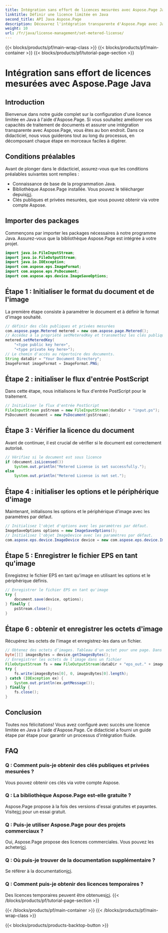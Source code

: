 ```yaml
---
title: Intégration sans effort de licences mesurées avec Aspose.Page Java
linktitle: Définir une licence limitée en Java
second_title: API Java Aspose.Page
description: Découvrez l'intégration transparente d'Aspose.Page avec Java. Configurez facilement des licences limitées et améliorez vos capacités de traitement de documents.
weight: 10
url: /fr/java/license-management/set-metered-license/
---
```


{{< blocks/products/pf/main-wrap-class >}}
{{< blocks/products/pf/main-container >}}
{{< blocks/products/pf/tutorial-page-section >}}

# Intégration sans effort de licences mesurées avec Aspose.Page Java

## Introduction
Bienvenue dans notre guide complet sur la configuration d'une licence limitée en Java à l'aide d'Aspose.Page. Si vous souhaitez améliorer vos capacités de traitement de documents et assurer une intégration transparente avec Aspose.Page, vous êtes au bon endroit. Dans ce didacticiel, nous vous guiderons tout au long du processus, en décomposant chaque étape en morceaux faciles à digérer.
## Conditions préalables
Avant de plonger dans le didacticiel, assurez-vous que les conditions préalables suivantes sont remplies :
- Connaissance de base de la programmation Java.
-  Bibliothèque Aspose.Page installée. Vous pouvez le télécharger depuis[ici](https://releases.aspose.com/page/java/).
- Clés publiques et privées mesurées, que vous pouvez obtenir via votre compte Aspose.
## Importer des packages
Commençons par importer les packages nécessaires à notre programme Java. Assurez-vous que la bibliothèque Aspose.Page est intégrée à votre projet.
```java
import java.io.FileInputStream;
import java.io.FileOutputStream;
import java.io.IOException;
import com.aspose.eps.ImageFormat;
import com.aspose.eps.PsDocument;
import com.aspose.eps.device.ImageSaveOptions;

```
## Étape 1 : Initialiser le format du document et de l'image
La première étape consiste à paramétrer le document et à définir le format d'image souhaité.
```java
// définir des clés publiques et privées mesurées
com.aspose.page.Metered metered = new com.aspose.page.Metered();
// Accédez à la propriété setMeteredKey et transmettez les clés publiques et privées comme paramètres
metered.setMeteredKey(
    "<type public key here>",
    "<type private key here>");
// Le chemin d'accès au répertoire des documents.
String dataDir = "Your Document Directory";
ImageFormat imageFormat = ImageFormat.PNG;
```
## Étape 2 : initialiser le flux d'entrée PostScript
Dans cette étape, nous initialisons le flux d'entrée PostScript pour le traitement.
```java
// Initialiser le flux d'entrée PostScript
FileInputStream psStream = new FileInputStream(dataDir + "input.ps");
PsDocument document = new PsDocument(psStream);
```
## Étape 3 : Vérifier la licence du document
Avant de continuer, il est crucial de vérifier si le document est correctement autorisé.
```java
// Vérifiez si le document est sous licence
if (document.isLicensed())
    System.out.println("Metered License is set successfully.");
else
    System.out.println("Metered License is not set.");
```
## Étape 4 : initialiser les options et le périphérique d'image
Maintenant, initialisons les options et le périphérique d'image avec les paramètres par défaut.
```java
// Initialisez l'objet d'options avec les paramètres par défaut.
ImageSaveOptions options = new ImageSaveOptions();
// Initialisez l'objet ImageDevice avec les paramètres par défaut.
com.aspose.eps.device.ImageDevice device = new com.aspose.eps.device.ImageDevice();
```
## Étape 5 : Enregistrer le fichier EPS en tant qu'image
Enregistrez le fichier EPS en tant qu'image en utilisant les options et le périphérique définis.
```java
// Enregistrer le fichier EPS en tant qu'image
try {
    document.save(device, options);
} finally {
    psStream.close();
}
```
## Étape 6 : obtenir et enregistrer les octets d'image
Récupérez les octets de l'image et enregistrez-les dans un fichier.
```java
// Obtenez des octets d’images. Tableau d'un octet pour une page. Dans notre cas, nous avons une page.
byte[][] imagesBytes = device.getImagesBytes();
// Enregistrer les octets de l'image dans un fichier
FileOutputStream fs = new FileOutputStream(dataDir + "eps_out." + imageFormat.toString().toLowerCase());
try {
    fs.write(imagesBytes[0], 0, imagesBytes[0].length);
} catch (IOException ex) {
    System.out.println(ex.getMessage());
} finally {
    fs.close();
}
```
## Conclusion
Toutes nos félicitations! Vous avez configuré avec succès une licence limitée en Java à l'aide d'Aspose.Page. Ce didacticiel a fourni un guide étape par étape pour garantir un processus d'intégration fluide.
## FAQ
### Q : Comment puis-je obtenir des clés publiques et privées mesurées ?
Vous pouvez obtenir ces clés via votre compte Aspose.
### Q : La bibliothèque Aspose.Page est-elle gratuite ?
 Aspose.Page propose à la fois des versions d'essai gratuites et payantes. Visite[ici](https://releases.aspose.com/) pour un essai gratuit.
### Q : Puis-je utiliser Aspose.Page pour des projets commerciaux ?
 Oui, Aspose.Page propose des licences commerciales. Vous pouvez les acheter[ici](https://purchase.aspose.com/buy).
### Q : Où puis-je trouver de la documentation supplémentaire ?
 Se référer à la documentation[ici](https://reference.aspose.com/page/java/).
### Q : Comment puis-je obtenir des licences temporaires ?
 Des licences temporaires peuvent être obtenues[ici](https://purchase.aspose.com/temporary-license/).
{{< /blocks/products/pf/tutorial-page-section >}}

{{< /blocks/products/pf/main-container >}}
{{< /blocks/products/pf/main-wrap-class >}}

{{< blocks/products/products-backtop-button >}}
